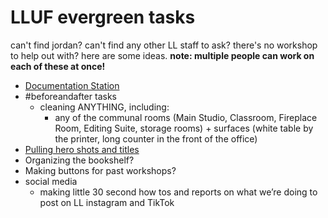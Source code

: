 # LLUF evergreen tasks
can't find jordan? can't find any other LL staff to ask? there's no workshop to help out with? here are some ideas.
**note: multiple people can work on each of these at once!**
* [Documentation Station](https://hackmd.io/5oKN2dgXQaChMYXWpXXwxQ)
* #beforeandafter tasks
    * cleaning ANYTHING, including:
        * any of the communal rooms (Main Studio, Classroom, Fireplace Room, Editing Suite, storage rooms) + surfaces (white table by the printer, long counter in the front of the office)
* [Pulling hero shots and titles](https://docs.google.com/document/d/1mNybFbtViVI8Ssny6xxghIb7uTRGPjxM3tH7jYYNvLo/edit?usp=sharing)
* Organizing the bookshelf? 
* Making buttons for past workshops?
* social media
    * making little 30 second how tos and reports on what we’re doing to post on LL instagram and TikTok 